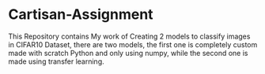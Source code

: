 # Cartisan-Assignment
This Repository contains My work of Creating 2 models to classify images in CIFAR10 Dataset, there are two models, the first one is completely custom made with scratch Python and only using numpy, while the second one is made using transfer learning.

